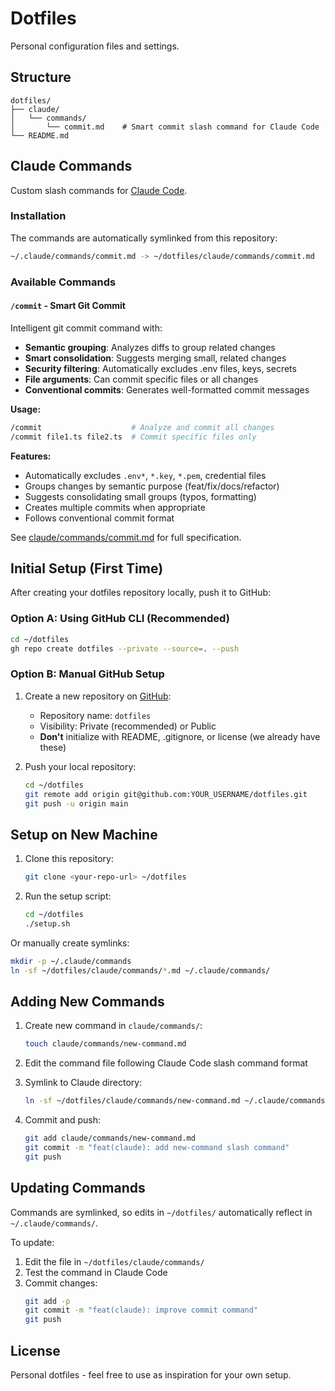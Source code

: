 # Dotfiles

Personal configuration files and settings.

## Structure

```
dotfiles/
├── claude/
│   └── commands/
│       └── commit.md    # Smart commit slash command for Claude Code
└── README.md
```

## Claude Commands

Custom slash commands for [Claude Code](https://claude.com/claude-code).

### Installation

The commands are automatically symlinked from this repository:

```bash
~/.claude/commands/commit.md -> ~/dotfiles/claude/commands/commit.md
```

### Available Commands

#### `/commit` - Smart Git Commit

Intelligent git commit command with:
- **Semantic grouping**: Analyzes diffs to group related changes
- **Smart consolidation**: Suggests merging small, related changes
- **Security filtering**: Automatically excludes .env files, keys, secrets
- **File arguments**: Can commit specific files or all changes
- **Conventional commits**: Generates well-formatted commit messages

**Usage:**
```bash
/commit                    # Analyze and commit all changes
/commit file1.ts file2.ts  # Commit specific files only
```

**Features:**
- Automatically excludes `.env*`, `*.key`, `*.pem`, credential files
- Groups changes by semantic purpose (feat/fix/docs/refactor)
- Suggests consolidating small groups (typos, formatting)
- Creates multiple commits when appropriate
- Follows conventional commit format

See [claude/commands/commit.md](claude/commands/commit.md) for full specification.

## Initial Setup (First Time)

After creating your dotfiles repository locally, push it to GitHub:

### Option A: Using GitHub CLI (Recommended)

```bash
cd ~/dotfiles
gh repo create dotfiles --private --source=. --push
```

### Option B: Manual GitHub Setup

1. Create a new repository on [GitHub](https://github.com/new):
   - Repository name: `dotfiles`
   - Visibility: Private (recommended) or Public
   - **Don't** initialize with README, .gitignore, or license (we already have these)

2. Push your local repository:
   ```bash
   cd ~/dotfiles
   git remote add origin git@github.com:YOUR_USERNAME/dotfiles.git
   git push -u origin main
   ```

## Setup on New Machine

1. Clone this repository:
   ```bash
   git clone <your-repo-url> ~/dotfiles
   ```

2. Run the setup script:
   ```bash
   cd ~/dotfiles
   ./setup.sh
   ```

Or manually create symlinks:
   ```bash
   mkdir -p ~/.claude/commands
   ln -sf ~/dotfiles/claude/commands/*.md ~/.claude/commands/
   ```

## Adding New Commands

1. Create new command in `claude/commands/`:
   ```bash
   touch claude/commands/new-command.md
   ```

2. Edit the command file following Claude Code slash command format

3. Symlink to Claude directory:
   ```bash
   ln -sf ~/dotfiles/claude/commands/new-command.md ~/.claude/commands/
   ```

4. Commit and push:
   ```bash
   git add claude/commands/new-command.md
   git commit -m "feat(claude): add new-command slash command"
   git push
   ```

## Updating Commands

Commands are symlinked, so edits in `~/dotfiles/` automatically reflect in `~/.claude/commands/`.

To update:
1. Edit the file in `~/dotfiles/claude/commands/`
2. Test the command in Claude Code
3. Commit changes:
   ```bash
   git add -p
   git commit -m "feat(claude): improve commit command"
   git push
   ```

## License

Personal dotfiles - feel free to use as inspiration for your own setup.
